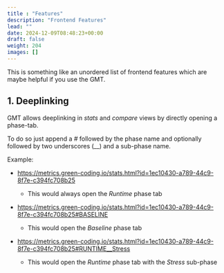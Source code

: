 ```yaml
---
title : "Features"
description: "Frontend Features"
lead: ""
date: 2024-12-09T08:48:23+00:00
draft: false
weight: 204
images: []
---
```


This is something like an unordered list of frontend features which are maybe helpful if you use the GMT.

## 1. Deeplinking

GMT allows deeplinking in *stats* and *compare* views by directly opening a phase-tab.

To do so just append a *#* followed by the phase name and optionally followed by two underscores (\_\_) and a sub-phase name.

Example:

- https://metrics.green-coding.io/stats.html?id=1ec10430-a789-44c9-8f7e-c394fc708b25
  + This would always open the *Runtime* phase tab

- https://metrics.green-coding.io/stats.html?id=1ec10430-a789-44c9-8f7e-c394fc708b25#BASELINE
  + This would open the *Baseline* phase tab

- https://metrics.green-coding.io/stats.html?id=1ec10430-a789-44c9-8f7e-c394fc708b25#RUNTIME__Stress
  + This would open the *Runtime* phase tab with the *Stress* sub-phase

